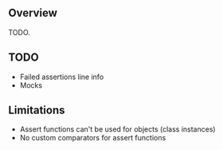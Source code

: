 ## Overview

TODO.

## TODO

* Failed assertions line info
* Mocks

## Limitations

* Assert functions can't be used for objects (class instances)
* No custom comparators for assert functions
